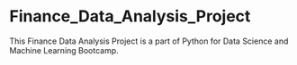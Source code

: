 # Finance_Data_Analysis_Project
This Finance Data Analysis Project is a part of Python for Data Science and Machine Learning Bootcamp.
